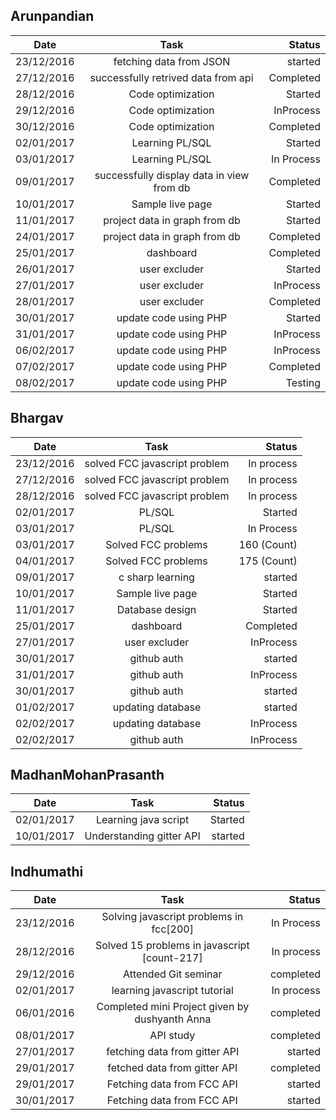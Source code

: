 ## Arunpandian

| Date        | Task           | Status  |
| ------------- |:-------------:| -----:|
| 23/12/2016      | fetching data from JSON | started |
| 27/12/2016      | successfully retrived data from api      |   Completed |
| 28/12/2016      | Code optimization      | Started |
| 29/12/2016      | Code optimization      | InProcess |
| 30/12/2016      | Code optimization      | Completed |
| 02/01/2017      |Learning PL/SQL       | Started |
| 03/01/2017      |Learning PL/SQL       | In Process |
| 09/01/2017      |successfully display data in view from db     | Completed |
| 10/01/2017      |Sample live page     | Started |
| 11/01/2017      |project data in graph from db     | Started |
| 24/01/2017      |project data in graph from db     | Completed |
| 25/01/2017      |dashboard     | Completed |
| 26/01/2017      |user excluder     | Started |
| 27/01/2017      |user excluder     | InProcess |
| 28/01/2017      |user excluder     | Completed |
| 30/01/2017      |  update code using PHP   | Started |
| 31/01/2017      |  update code using PHP   | InProcess |
| 06/02/2017      |  update code using PHP   | InProcess |
| 07/02/2017      |  update code using PHP   | Completed |
| 08/02/2017      |  update code using PHP   | Testing |


## Bhargav

| Date        | Task           | Status  |
| ------------- |:-------------:| -----:|
|  23/12/2016 |solved FCC javascript problem| In process |   
|  27/12/2016 |solved FCC javascript problem| In process |  
|  28/12/2016 |solved FCC javascript problem| In process |  
| 02/01/2017      | PL/SQL       | Started |
| 03/01/2017      | PL/SQL       | In Process |
| 03/01/2017      |Solved FCC problems       | 160 (Count) |
| 04/01/2017      |Solved FCC problems       | 175 (Count) |
|09/01/2017       |c sharp learning          |  started    |
| 10/01/2017      |Sample live page     | Started |
| 11/01/2017      |Database design   | Started |
| 25/01/2017      |dashboard     | Completed |
| 27/01/2017      |user excluder     | InProcess |
| 30/01/2017      |github auth     | started |
| 31/01/2017      |github auth     | InProcess |
| 30/01/2017      |github auth     | started |
| 01/02/2017      |updating database    | started |
| 02/02/2017      |updating database    | InProcess |
| 02/02/2017      |github auth    | InProcess |

## MadhanMohanPrasanth

| Date        | Task           | Status  |
| ------------- |:-------------:| -----:|
|02/01/2017     | Learning java script    | Started |
|10/01/2017     |Understanding gitter API | started |

## Indhumathi

| Date        | Task           | Status  |
| ------------- |:-------------:| -----:|
|23/12/2016|Solving javascript problems in fcc[200]| In Process |
|28/12/2016 | Solved 15 problems in javascript [count-217]| In process| 
|29/12/2016 |Attended Git seminar|completed| 
|02/01/2017 |learning javascript tutorial|In process| 
|06/01/2016 |Completed mini Project given by dushyanth Anna|completed| 
|08/01/2017 |API study|completed| 
|27/01/2017 |fetching data from gitter API|started| 
|29/01/2017 |fetched data from gitter API|completed| 
|29/01/2017|Fetching data  from FCC API|started| 
|30/01/2017|Fetching data  from FCC API|started| 

